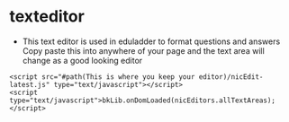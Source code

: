 # texteditor
* This text editor is used in eduladder to format questions and answers
Copy paste this into anywhere of your page and the text area will change as a good looking editor
```
<script src="#path(This is where you keep your editor)/nicEdit-latest.js" type="text/javascript"></script>
<script type="text/javascript">bkLib.onDomLoaded(nicEditors.allTextAreas);</script>
						
```

